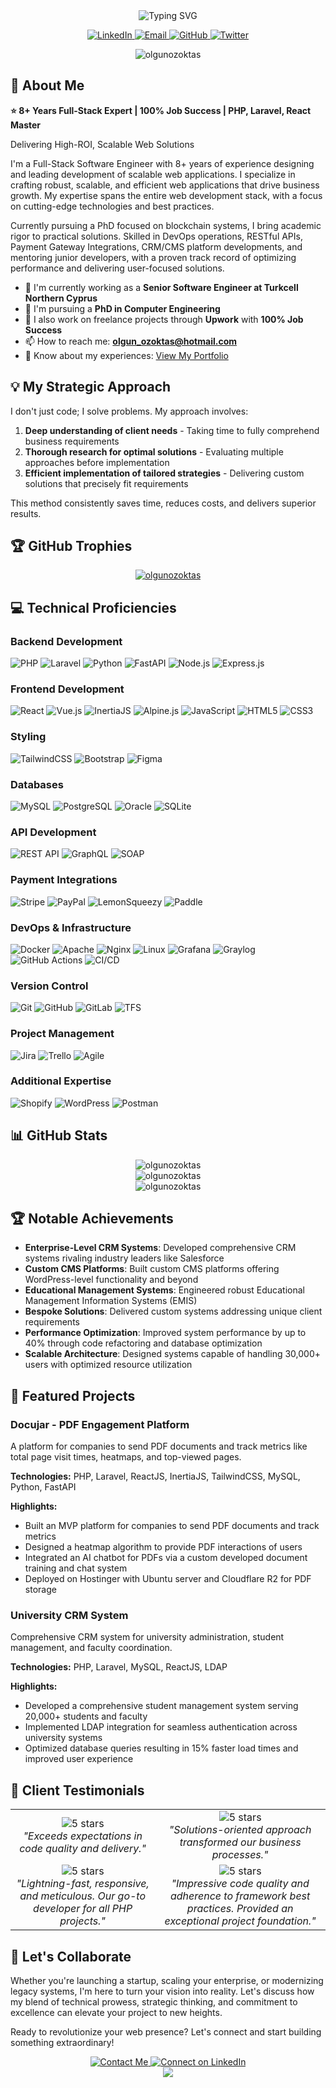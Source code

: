 <div align="center">
  <img src="https://readme-typing-svg.herokuapp.com?font=Fira+Code&weight=600&size=30&pause=1000&color=1E40AF&center=true&vCenter=true&random=false&width=600&height=100&lines=Hi+%F0%9F%91%8B%2C+I'm+Olgun+%C3%96zokta%C5%9F;8%2B+Years+Full-Stack+Expert;PHP+%7C+Laravel+%7C+React+Master;100%25+Job+Success+Rate" alt="Typing SVG" />
</div>
<p align="center">
  <a href="https://linkedin.com/in/olgunozoktas" target="_blank">
    <img src="https://img.shields.io/badge/LinkedIn-0077B5?style=for-the-badge&logo=linkedin&logoColor=white" alt="LinkedIn"/>
  </a>
  <a href="mailto:olgun_ozoktas@hotmail.com">
    <img src="https://img.shields.io/badge/Email-D14836?style=for-the-badge&logo=gmail&logoColor=white" alt="Email"/>
  </a>
  <a href="https://github.com/olgunozoktas" target="_blank">
    <img src="https://img.shields.io/badge/GitHub-100000?style=for-the-badge&logo=github&logoColor=white" alt="GitHub"/>
  </a>
  <a href="https://twitter.com/olgunozoktas" target="_blank">
    <img src="https://img.shields.io/badge/Twitter-1DA1F2?style=for-the-badge&logo=twitter&logoColor=white" alt="Twitter"/>
  </a>
</p>

<p align="center">
  <img src="https://komarev.com/ghpvc/?username=olgunozoktas&label=Profile%20views&color=1e40af&style=flat" alt="olgunozoktas" />
</p>

## 🚀 About Me

**⭐ 8+ Years Full-Stack Expert | 100% Job Success | PHP, Laravel, React Master**

Delivering High-ROI, Scalable Web Solutions

I'm a Full-Stack Software Engineer with 8+ years of experience designing and leading development of scalable web applications. I specialize in crafting robust, scalable, and efficient web applications that drive business growth. My expertise spans the entire web development stack, with a focus on cutting-edge technologies and best practices.

Currently pursuing a PhD focused on blockchain systems, I bring academic rigor to practical solutions. Skilled in DevOps operations, RESTful APIs, Payment Gateway Integrations, CRM/CMS platform developments, and mentoring junior developers, with a proven track record of optimizing performance and delivering user-focused solutions.

- 🔭 I'm currently working as a **Senior Software Engineer at Turkcell Northern Cyprus**
- 🌱 I'm pursuing a **PhD in Computer Engineering**
- 💼 I also work on freelance projects through **Upwork** with **100% Job Success**
- 📫 How to reach me: **olgun_ozoktas@hotmail.com**
- 📄 Know about my experiences: [View My Portfolio](https://olgunozoktas.com)

## 💡 My Strategic Approach

I don't just code; I solve problems. My approach involves:

1. **Deep understanding of client needs** - Taking time to fully comprehend business requirements
2. **Thorough research for optimal solutions** - Evaluating multiple approaches before implementation
3. **Efficient implementation of tailored strategies** - Delivering custom solutions that precisely fit requirements

This method consistently saves time, reduces costs, and delivers superior results.

## 🏆 GitHub Trophies
<p align="center">
  <a href="https://github.com/ryo-ma/github-profile-trophy">
    <img src="https://github-profile-trophy.vercel.app/?username=olgunozoktas&theme=algolia&column=4&margin-w=15&margin-h=15" alt="olgunozoktas" />
  </a>
</p>

## 💻 Technical Proficiencies

### Backend Development
![PHP](https://img.shields.io/badge/PHP-777BB4?style=for-the-badge&logo=php&logoColor=white)
![Laravel](https://img.shields.io/badge/Laravel-FF2D20?style=for-the-badge&logo=laravel&logoColor=white)
![Python](https://img.shields.io/badge/Python-3776AB?style=for-the-badge&logo=python&logoColor=white)
![FastAPI](https://img.shields.io/badge/FastAPI-009688?style=for-the-badge&logo=fastapi&logoColor=white)
![Node.js](https://img.shields.io/badge/Node.js-339933?style=for-the-badge&logo=nodedotjs&logoColor=white)
![Express.js](https://img.shields.io/badge/Express.js-000000?style=for-the-badge&logo=express&logoColor=white)

### Frontend Development
![React](https://img.shields.io/badge/React-20232A?style=for-the-badge&logo=react&logoColor=61DAFB)
![Vue.js](https://img.shields.io/badge/Vue.js-35495E?style=for-the-badge&logo=vuedotjs&logoColor=4FC08D)
![InertiaJS](https://img.shields.io/badge/Inertia.js-8F5BFD?style=for-the-badge&logo=inertia&logoColor=white)
![Alpine.js](https://img.shields.io/badge/Alpine.js-8BC0D0?style=for-the-badge&logo=alpine.js&logoColor=black)
![JavaScript](https://img.shields.io/badge/JavaScript-F7DF1E?style=for-the-badge&logo=javascript&logoColor=black)
![HTML5](https://img.shields.io/badge/HTML5-E34F26?style=for-the-badge&logo=html5&logoColor=white)
![CSS3](https://img.shields.io/badge/CSS3-1572B6?style=for-the-badge&logo=css3&logoColor=white)

### Styling
![TailwindCSS](https://img.shields.io/badge/Tailwind_CSS-38B2AC?style=for-the-badge&logo=tailwind-css&logoColor=white)
![Bootstrap](https://img.shields.io/badge/Bootstrap-563D7C?style=for-the-badge&logo=bootstrap&logoColor=white)
![Figma](https://img.shields.io/badge/Figma-F24E1E?style=for-the-badge&logo=figma&logoColor=white)

### Databases
![MySQL](https://img.shields.io/badge/MySQL-005C84?style=for-the-badge&logo=mysql&logoColor=white)
![PostgreSQL](https://img.shields.io/badge/PostgreSQL-316192?style=for-the-badge&logo=postgresql&logoColor=white)
![Oracle](https://img.shields.io/badge/Oracle-F80000?style=for-the-badge&logo=oracle&logoColor=white)
![SQLite](https://img.shields.io/badge/SQLite-07405E?style=for-the-badge&logo=sqlite&logoColor=white)

### API Development
![REST API](https://img.shields.io/badge/REST_API-02569B?style=for-the-badge&logo=rest&logoColor=white)
![GraphQL](https://img.shields.io/badge/GraphQL-E10098?style=for-the-badge&logo=graphql&logoColor=white)
![SOAP](https://img.shields.io/badge/SOAP-5A29E4?style=for-the-badge&logo=soap&logoColor=white)

### Payment Integrations
![Stripe](https://img.shields.io/badge/Stripe-626CD9?style=for-the-badge&logo=Stripe&logoColor=white)
![PayPal](https://img.shields.io/badge/PayPal-00457C?style=for-the-badge&logo=paypal&logoColor=white)
![LemonSqueezy](https://img.shields.io/badge/LemonSqueezy-FFC107?style=for-the-badge&logo=lemonsqueezy&logoColor=black)
![Paddle](https://img.shields.io/badge/Paddle-0C66FF?style=for-the-badge&logo=paddle&logoColor=white)

### DevOps & Infrastructure
![Docker](https://img.shields.io/badge/Docker-2CA5E0?style=for-the-badge&logo=docker&logoColor=white)
![Apache](https://img.shields.io/badge/Apache-D22128?style=for-the-badge&logo=Apache&logoColor=white)
![Nginx](https://img.shields.io/badge/Nginx-009639?style=for-the-badge&logo=nginx&logoColor=white)
![Linux](https://img.shields.io/badge/Linux-FCC624?style=for-the-badge&logo=linux&logoColor=black)
![Grafana](https://img.shields.io/badge/Grafana-F2F4F9?style=for-the-badge&logo=grafana&logoColor=orange&labelColor=F2F4F9)
![Graylog](https://img.shields.io/badge/Graylog-FF3633?style=for-the-badge&logo=graylog&logoColor=white)
![GitHub Actions](https://img.shields.io/badge/GitHub_Actions-2088FF?style=for-the-badge&logo=github-actions&logoColor=white)
![CI/CD](https://img.shields.io/badge/CI/CD-4A154B?style=for-the-badge&logo=jenkins&logoColor=white)

### Version Control
![Git](https://img.shields.io/badge/GIT-E44C30?style=for-the-badge&logo=git&logoColor=white)
![GitHub](https://img.shields.io/badge/GitHub-100000?style=for-the-badge&logo=github&logoColor=white)
![GitLab](https://img.shields.io/badge/GitLab-330F63?style=for-the-badge&logo=gitlab&logoColor=white)
![TFS](https://img.shields.io/badge/TFS-0078D7?style=for-the-badge&logo=azure-devops&logoColor=white)

### Project Management
![Jira](https://img.shields.io/badge/Jira-0052CC?style=for-the-badge&logo=Jira&logoColor=white)
![Trello](https://img.shields.io/badge/Trello-0052CC?style=for-the-badge&logo=trello&logoColor=white)
![Agile](https://img.shields.io/badge/Agile-47A248?style=for-the-badge&logo=agile&logoColor=white)

### Additional Expertise
![Shopify](https://img.shields.io/badge/Shopify-7AB55C?style=for-the-badge&logo=shopify&logoColor=white)
![WordPress](https://img.shields.io/badge/WordPress-21759B?style=for-the-badge&logo=wordpress&logoColor=white)
![Postman](https://img.shields.io/badge/Postman-FF6C37?style=for-the-badge&logo=Postman&logoColor=white)

## 📊 GitHub Stats

<div align="center">
  <img src="https://github-readme-stats.vercel.app/api/top-langs?username=olgunozoktas&show_icons=true&locale=en&layout=compact&theme=algolia" alt="olgunozoktas" />
</div>

<div align="center">
  <img src="https://github-readme-stats.vercel.app/api?username=olgunozoktas&show_icons=true&locale=en&theme=algolia" alt="olgunozoktas" />
</div>

<div align="center">
  <img src="https://github-readme-streak-stats.herokuapp.com/?user=olgunozoktas&theme=algolia" alt="olgunozoktas" />
</div>

## 🏆 Notable Achievements

- **Enterprise-Level CRM Systems**: Developed comprehensive CRM systems rivaling industry leaders like Salesforce
- **Custom CMS Platforms**: Built custom CMS platforms offering WordPress-level functionality and beyond
- **Educational Management Systems**: Engineered robust Educational Management Information Systems (EMIS)
- **Bespoke Solutions**: Delivered custom systems addressing unique client requirements
- **Performance Optimization**: Improved system performance by up to 40% through code refactoring and database optimization
- **Scalable Architecture**: Designed systems capable of handling 30,000+ users with optimized resource utilization

## 🚀 Featured Projects

### Docujar - PDF Engagement Platform
A platform for companies to send PDF documents and track metrics like total page visit times, heatmaps, and top-viewed pages.

**Technologies:** PHP, Laravel, ReactJS, InertiaJS, TailwindCSS, MySQL, Python, FastAPI

**Highlights:**
- Built an MVP platform for companies to send PDF documents and track metrics
- Designed a heatmap algorithm to provide PDF interactions of users
- Integrated an AI chatbot for PDFs via a custom developed document training and chat system
- Deployed on Hostinger with Ubuntu server and Cloudflare R2 for PDF storage

### University CRM System
Comprehensive CRM system for university administration, student management, and faculty coordination.

**Technologies:** PHP, Laravel, MySQL, ReactJS, LDAP

**Highlights:**
- Developed a comprehensive student management system serving 20,000+ students and faculty
- Implemented LDAP integration for seamless authentication across university systems
- Optimized database queries resulting in 15% faster load times and improved user experience

## 💬 Client Testimonials

<div align="center">
  <table>
    <tr>
      <td align="center">
        <img src="https://img.shields.io/badge/⭐⭐⭐⭐⭐-yellow?style=for-the-badge" alt="5 stars" /><br />
        <em>"Exceeds expectations in code quality and delivery."</em>
      </td>
      <td align="center">
        <img src="https://img.shields.io/badge/⭐⭐⭐⭐⭐-yellow?style=for-the-badge" alt="5 stars" /><br />
        <em>"Solutions-oriented approach transformed our business processes."</em>
      </td>
    </tr>
    <tr>
      <td align="center">
        <img src="https://img.shields.io/badge/⭐⭐⭐⭐⭐-yellow?style=for-the-badge" alt="5 stars" /><br />
        <em>"Lightning-fast, responsive, and meticulous. Our go-to developer for all PHP projects."</em>
      </td>
      <td align="center">
        <img src="https://img.shields.io/badge/⭐⭐⭐⭐⭐-yellow?style=for-the-badge" alt="5 stars" /><br />
        <em>"Impressive code quality and adherence to framework best practices. Provided an exceptional project foundation."</em>
      </td>
    </tr>
  </table>
</div>

## 🤝 Let's Collaborate

Whether you're launching a startup, scaling your enterprise, or modernizing legacy systems, I'm here to turn your vision into reality. Let's discuss how my blend of technical prowess, strategic thinking, and commitment to excellence can elevate your project to new heights.

Ready to revolutionize your web presence? Let's connect and start building something extraordinary!

<div align="center">
  <a href="mailto:olgun_ozoktas@hotmail.com">
    <img src="https://img.shields.io/badge/Contact_Me-1E40AF?style=for-the-badge&logo=gmail&logoColor=white" alt="Contact Me" />
  </a>
  <a href="https://linkedin.com/in/olgunozoktas" target="_blank">
    <img src="https://img.shields.io/badge/Connect_on_LinkedIn-0077B5?style=for-the-badge&logo=linkedin&logoColor=white" alt="Connect on LinkedIn" />
  </a>
</div>

<div align="center">
  <img src="https://capsule-render.vercel.app/api?type=waving&color=1e40af&height=120&section=footer" />
</div>
